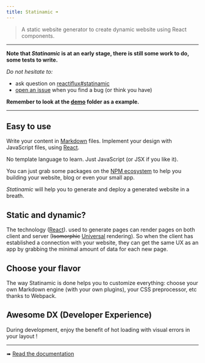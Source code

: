 ```yaml
---
title: Statinamic ➠
---
```


> A static website generator to create dynamic website using React components.

---

**Note that _Statinamic_ is at an early stage, there is still some work to do,
some tests to write.**

_Do not hesitate to:_

- ask question on [reactiflux#statinamic](https://discord.gg/0ZcbPKXt5bW1pAiw)
- [open an issue](https://github.com/MoOx/statinamic/issues/new)
  when you find a bug (or think you have)

**Remember to look at the
[demo](https://github.com/MoOx/statinamic/tree/master/demo)
folder as a example.**

---

## Easy to use

Write your content in [Markdown](https://en.wikipedia.org/wiki/Markdown) files.
Implement your design with JavaScript files, using [React](http://facebook.github.io/react/).

No template language to learn. Just JavaScript (or JSX if you like it).

You can just grab some packages on the [NPM ecosystem](http://npmjs.org/)
to help you building your website, blog or even your small app.

_Statinamic_ will help you to generate and deploy a generated website in a
breath.


## Static and dynamic?

The technology
([React](http://jlongster.com/Removing-User-Interface-Complexity,-or-Why-React-is-Awesome)).
used to generate pages can render pages on both client and server
(~~Isomorphic~~ [Universal](https://medium.com/@mjackson/universal-javascript-4761051b7ae9)
rendering).
So when the client has established a connection with your website, they can get
the same UX as an app by grabbing the minimal amount of data for each new page.

## Choose your flavor

The way Statinamic is done helps you to customize everything:
choose your own Markdown engine (with your own plugins), your CSS preprocessor, etc
thanks to Webpack.

## Awesome DX (Developer Experience)

During development, enjoy the benefit of hot loading with visual errors in your layout !

<!--
## Setup a website in a flash

```console
$ npm install MoOx/statinamic
$ ./node_modules/.bin/statinamic new my-website
$ cd my-website
$ npm start

# Now just wait for you browser to show up :)
```

**[The _new_ command above is not ready yet](https://github.com/MoOx/statinamic/issues/16).**
-->

---

➠ [Read the documentation](docs/)
